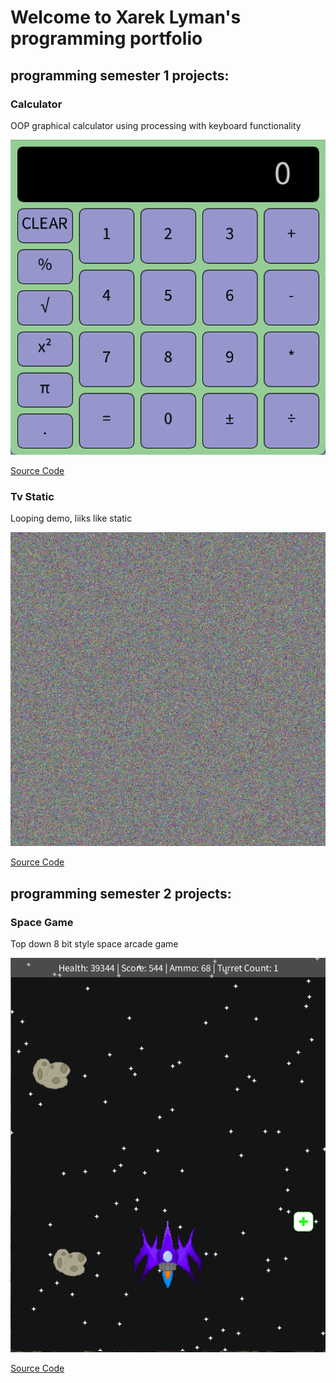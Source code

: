# Welcome to Xarek Lyman's programming portfolio

## programming semester 1 projects:

### Calculator

OOP graphical calculator using processing with keyboard functionality

![Calculator](https://github.com/Benpoopsalot/computerprograming-2023/blob/main/images/claculator.png?raw=true)

[Source Code](https://github.com/Benpoopsalot/computerprograming-2023/tree/main/src/calculator)

### Tv Static

Looping demo, liiks like static

![Static](https://github.com/Benpoopsalot/computerprograming-2023/blob/main/images/static.png?raw=true)

[Source Code]()

## programming semester 2 projects:

### Space Game

Top down 8 bit style space arcade game

![Gameplay](https://github.com/Benpoopsalot/computerprograming-2023/blob/main/images/space_game.png?raw=true)

[Source Code]()

